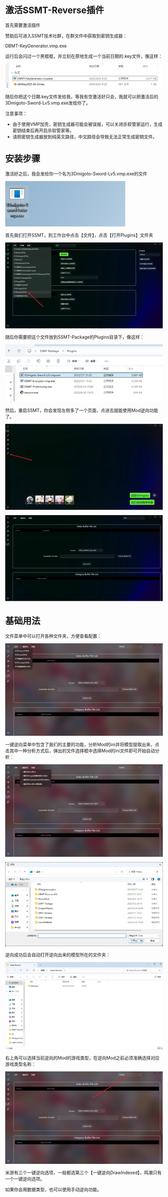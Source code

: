 # 激活SSMT-Reverse插件
首先需要激活插件

赞助后可进入SSMT技术社群，在群文件中获取到密钥生成器：

DBMT-KeyGenerator.vmp.exe

运行后会闪过一个黑框框，并立刻在原地生成一个当前日期的.key文件，像这样：

![alt text](image.png)

随后你把这个日期.key文件发给我，等我有空激活好只会，我就可以把激活后的3Dmigoto-Sword-Lv5.vmp.exe发给你了。

注意事项：
- 由于使用VMP加壳，密钥生成器可能会被误报，可以关闭杀软管家运行，生成密钥结束后再开启杀软管家等。
- 请把密钥生成器放到纯英文路径，中文路径会导致无法正常生成密钥文件。

# 安装步骤
激活好之后，我会发给你一个名为3Dmigoto-Sword-Lv5.vmp.exe的文件

![alt text](image-1.png)

首先我们打开SSMT，到工作台中点击【文件】，点击【打开Plugins】文件夹

![alt text](image-9.png)

随后你需要把这个文件放到SSMT-Package的Plugins目录下，像这样：

![alt text](image-2.png)

然后，重启SSMT，你会发现左侧多了一个页面，点进去就能使用Mod逆向功能了。

![alt text](image-10.png)

![alt text](image-11.png)

# 基础用法

文件菜单中可以打开各种文件夹，方便查看配置：

![alt text](image-4.png)

一键逆向菜单中包含了我们的主要的功能，分析Mod的ini并将模型提取出来，点击其中一种分析方式后，弹出的文件选择框中选择Mod的ini文件即可开始自动分析：

![alt text](image-5.png)

![alt text](image-6.png)

逆向成功后会自动打开逆向出来的模型所在的文件夹：

![alt text](image-7.png)

右上角可以选择当前逆向的Mod的游戏类型，在逆向Mod之前必须准确选择对应游戏类型名称：

![alt text](image-8.png)

米游有三个一键逆向选项，一般都选第三个【一键逆向DrawIndexed】，鸣潮只有一个一键逆向选项。

如果你会用数据类型，也可以使用手动逆向功能。

